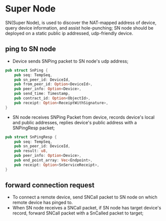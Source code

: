 
# Super Node
SN(Super Node), is used to discover the NAT-mapped address of device, query device information, and assist hole-punching; SN node should be deployed on a static public ip addressed, udp-friendly device.

## ping to SN node
+ Device sends SNPing packet to SN node's udp address;
```rust
pub struct SnPing {
    pub seq: TempSeq,                         
    pub sn_peer_id: DeviceId,                 
    pub from_peer_id: Option<DeviceId>,     
    pub peer_info: Option<Device>,             
    pub send_time: Timestamp,                 
    pub contract_id: Option<ObjectId>,       
    pub receipt: Option<ReceiptWithSignature>, 
}
```
+ SN node receives SNPing Packet from device, records device's local and public addresses, replies device's public address with a SNPingResp packet; 
```rust
pub struct SnPingResp {
    pub seq: TempSeq,                     
    pub sn_peer_id: DeviceId,             
    pub result: u8,                        
    pub peer_info: Option<Device>,        
    pub end_point_array: Vec<Endpoint>,    
    pub receipt: Option<SnServiceReceipt>, 
}
```

## forward connection request
+ To connect a remote device, send SNCall packet to SN node on which remote device has pinged to.
+ When SN node receives a SNCall packet, if SN node has target device's record, forward SNCall packet with a SnCalled packet to target;